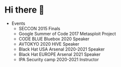 # Hi there 👋

- Events
  - SECCON 2015 Finals
  - Google Summer of Code 2017 Metasploit Project
  - CODE BLUE Bluebox 2020 Speaker
  - AVTOKYO 2020 HIVE Speaker
  - Black Hat USA Arsenal 2020-2021 Speaker
  - Black Hat EUROPE Arsenal 2021 Speaker
  - IPA Security camp 2020-2021 Instructor


<!---
tkmru/tkmru is a ✨ special ✨ repository because its `README.md` (this file) appears on your GitHub profile.
You can click the Preview link to take a look at your changes.
--->

